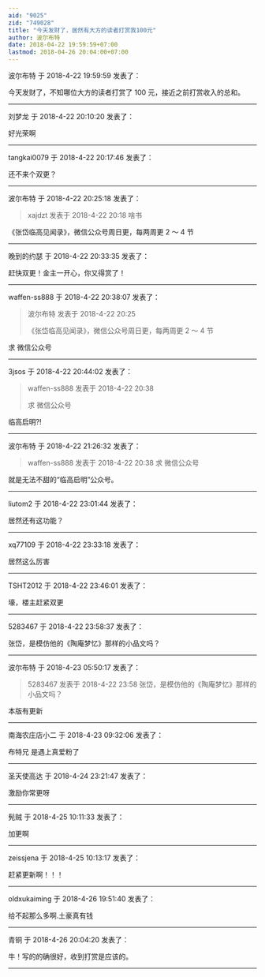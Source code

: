 ```yaml
---
aid: "9025"
zid: "749028"
title: "今天发财了，居然有大方的读者打赏我100元"
author: 波尔布特
date: 2018-04-22 19:59:59+07:00
lastmod: 2018-04-26 20:04:00+07:00
---
```


波尔布特 于 2018-4-22 19:59:59 发表了：

今天发财了，不知哪位大方的读者打赏了 100 元，接近之前打赏收入的总和。

---

刘梦龙 于 2018-4-22 20:10:20 发表了：

好光荣啊

---

tangkai0079 于 2018-4-22 20:17:46 发表了：

还不来个双更？

---

波尔布特 于 2018-4-22 20:25:18 发表了：

> xajdzt 发表于 2018-4-22 20:18 啥书

《张岱临高见闻录》，微信公众号周日更，每两周更 2 ～ 4 节

---

晚到的约瑟 于 2018-4-22 20:33:35 发表了：

赶快双更！金主一开心，你又得赏了！

---

waffen-ss888 于 2018-4-22 20:38:07 发表了：

> 波尔布特 发表于 2018-4-22 20:25
>
> 《张岱临高见闻录》，微信公众号周日更，每两周更 2 ～ 4 节

求 微信公众号

---

3jsos 于 2018-4-22 20:44:02 发表了：

> waffen-ss888 发表于 2018-4-22 20:38
>
> 求 微信公众号

临高启明?!

---

波尔布特 于 2018-4-22 21:26:32 发表了：

> waffen-ss888 发表于 2018-4-22 20:38 求 微信公众号

就是无法不甜的“临高启明”公众号。

---

liutom2 于 2018-4-22 23:01:44 发表了：

居然还有这功能？

---

xq77109 于 2018-4-22 23:33:18 发表了：

居然这么厉害

---

TSHT2012 于 2018-4-22 23:46:01 发表了：

壕，楼主赶紧双更

---

5283467 于 2018-4-22 23:58:37 发表了：

张岱，是模仿他的《陶庵梦忆》那样的小品文吗？

---

波尔布特 于 2018-4-23 05:50:17 发表了：

> 5283467 发表于 2018-4-22 23:58 张岱，是模仿他的《陶庵梦忆》那样的小品文吗？

本版有更新

---

南海农庄店小二 于 2018-4-23 09:32:06 发表了：

布特兄 是遇上真爱粉了

---

圣天使高达 于 2018-4-24 23:21:47 发表了：

激励你常更呀

---

髡贼 于 2018-4-25 10:11:33 发表了：

加更啊

---

zeissjena 于 2018-4-25 10:13:17 发表了：

赶紧更新啊！！！

---

oldxukaiming 于 2018-4-26 19:51:40 发表了：

给不起那么多啊.土豪真有钱

---

青铜 于 2018-4-26 20:04:20 发表了：

牛！写的的确很好，收到打赏是应该的。

---

